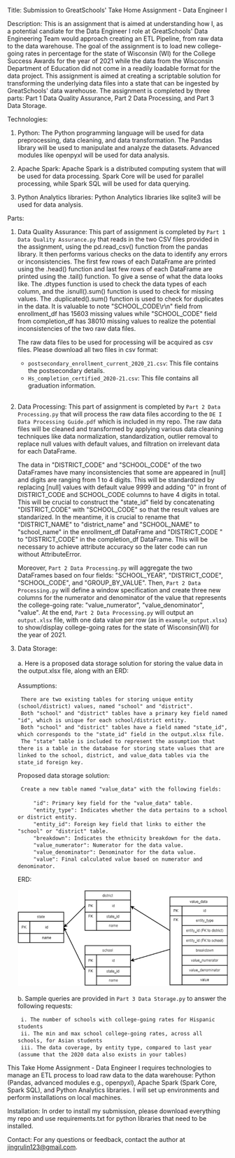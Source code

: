 Title: Submission to GreatSchools' Take Home Assignment - Data Engineer I

Description: This is an assignment that is aimed at understanding how I, as a potential candiate for the Data Engineer I role at GreatSchools' Data Engineering Team would approach creating an ETL Pipeline, from raw data to the data warehouse. The goal of the assignment is to load new college-going rates in percentage for the state of Wisconsin (WI) for the College Success Awards for the year of 2021 while the data from the Wisconsin Department of Education did not come in a readily loadable format for the data project. This assignment is aimed at creating a scriptable solution for transforming the underlying data files into a state that can be ingested by GreatSchools' data warehouse. The assignment is completed by three parts: Part 1 Data Quality Assurance, Part 2 Data Processing, and Part 3 Data Storage.

Technologies:

1. Python: The Python programming language will be used for data preprocessing, data cleaning, and data transformation. The Pandas library will be used to manipulate and analyze the datasets. Advanced modules like openpyxl will be used for data analysis.

2. Apache Spark: Apache Spark is a distributed computing system that will be used for data processing. Spark Core will be used for parallel processing, while Spark SQL will be used for data querying.

3. Python Analytics libraries: Python Analytics libraries like sqlite3 will be used for data analysis.

Parts:

1. Data Quality Assurance: This part of assignment is completed by `Part 1 Data Quality Assurance.py` that reads in the two CSV files provided in the assignment, using the pd.read_csv() function from the pandas library. It then performs various checks on the data to identify any errors or inconsistencies. The first few rows of each DataFrame are printed using the .head() function and last few rows of each DataFrame are printed using the .tail() function. To give a sense of what the data looks like. The .dtypes function is used to check the data types of each column, and the .isnull().sum() function is used to check for missing values. The .duplicated().sum() function is used to check for duplicates in the data. It is valuable to note "SCHOOL_CODE\r\n" field from enrollment_df has 15603 missing values while "SCHOOL_CODE" field from completion_df has 38010 missing values to realize the potential inconsistencies of the two raw data files. 

    The raw data files to be used for processing will be acquired as csv files. Please download all two files in csv format:

   - `postsecondary_enrollment_current_2020_21.csv`: This file contains the postsecondary details.
   - `Hs_completion_certified_2020-21.csv`: This file contains all graduation information.
<br><br>
2. Data Processing: This part of assignment is completed by `Part 2 Data Processing.py` that will process the raw data files according to the `DE I Data Processing Guide.pdf` which is included in my repo. The raw data files will be cleaned and transformed by applying various data cleaning techniques like data normalization, standardization, outlier removal to replace null values with default values, and filtration on irrelevant data for each DataFrame. 

    The data in "DISTRICT_CODE" and "SCHOOL_CODE" of the two DataFrames have many inconsistencies that some are appeared in [null] and digits are ranging from 1 to 4 digits. This will be standardized by replacing [null] values with default value 9999 and adding "0" in front of DISTRICT_CODE and SCHOOL_CODE columns to have 4 digits in total. This will be crucial to construct the "state_id" field by concatenating "DISTRICT_CODE" with "SCHOOL_CODE" so that the result values are standarized. In the meantime, it is crucial to rename that "DISTRICT_NAME" to "district_name" and "SCHOOL_NAME" to "school_name" in the enrollment_df DataFrame and "DISTRICT_CODE " to "DISTRICT_CODE" in the completion_df DataFrame. This will be necessary to achieve attribute accuracy so the later code can run without AttributeError. 

    Moreover, `Part 2 Data Processing.py` will aggregate the two DataFrames based on four fields: "SCHOOL_YEAR", "DISTRICT_CODE", "SCHOOL_CODE", and "GROUP_BY_VALUE". Then, `Part 2 Data Processing.py` will define a window specification and create three new columns for the numerator and denominator of the value that represents the college-going rate: "value_numerator", "value_denominator", "value". At the end, `Part 2 Data Processing.py` will output an `output.xlsx` file, with one data value per row (as in `example_output.xlsx`) to show/display college-going rates for the state of Wisconsin(WI) for the year of 2021.

3. Data Storage:<br><br>
    a. Here is a proposed data storage solution for storing the value data in the output.xlsx file, along with an ERD: <br><br>
    Assumptions: 

        There are two existing tables for storing unique entity (school/district) values, named "school" and "district".
        Both "school" and "district" tables have a primary key field named "id", which is unique for each school/district entity.
        Both "school" and "district" tables have a field named "state_id", which corresponds to the "state_id" field in the output.xlsx file.
        The "state" table is included to represent the assumption that there is a table in the database for storing state values that are linked to the school, district, and value_data tables via the state_id foreign key.

    Proposed data storage solution:
    
        Create a new table named "value_data" with the following fields:

            "id": Primary key field for the "value_data" table.
            "entity_type": Indicates whether the data pertains to a school or district entity.
            "entity_id": Foreign key field that links to either the "school" or "district" table.
            "breakdown": Indicates the ethnicity breakdown for the data.
            "value_numerator": Numerator for the data value.
            "value_denominator": Denominator for the data value.
            "value": Final calculated value based on numerator and denominator.
    ERD: 
        <br><br>
    ![ERD](https://github.com/jingrulin/DE-I-Take-Home-Assignment/blob/main/ERD%20for%20Data%20Storage.png?raw=true)
    <br><br>
    b. Sample queries are provided in `Part 3 Data Storage.py` to answer the following requests:
        
        i. The number of schools with college-going rates for Hispanic students
        ii. The min and max school college-going rates, across all schools, for Asian students
        iii. The data coverage, by entity type, compared to last year (assume that the 2020 data also exists in your tables)
        
        


This Take Home Assignment - Data Engineer I requires technologies to manage an ETL process to load raw data to the data warehouse: Python (Pandas, advanced modules e.g., openpyxl), Apache Spark (Spark Core, Spark SQL), and Python Analytics libraries. I will set up environments and perform installations on local machines. 

Installation: In order to install my submission, please download everything my repo and use requirements.txt for python libraries that need to be installed.

Contact: For any questions or feedback, contact the author at jingrulin123@gmail.com.







